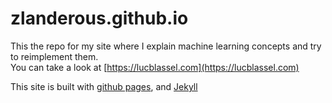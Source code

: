 # zlanderous.github.io

This the repo for my site where I explain machine learning concepts and try to reimplement them.  
You can take a look at [https://lucblassel.com](https://lucblassel.com)

This site is built with [github pages](https://pages.github.com/), and [Jekyll](https://jekyllrb.com/)  

